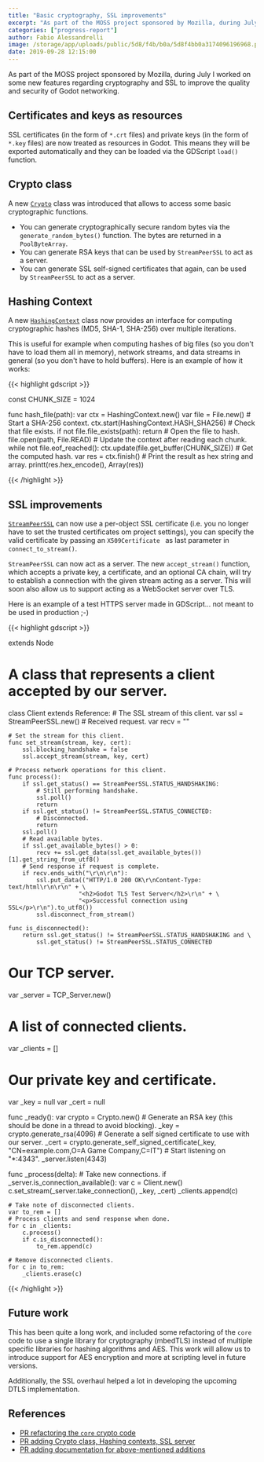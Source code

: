 ```yaml
---
title: "Basic cryptography, SSL improvements"
excerpt: "As part of the MOSS project sponsored by Mozilla, during July I worked on some new features regarding cryptography and SSL to improve the quality and security of Godot networking."
categories: ["progress-report"]
author: Fabio Alessandrelli
image: /storage/app/uploads/public/5d8/f4b/b0a/5d8f4bb0a3174096196968.png
date: 2019-09-28 12:15:00
---
```


As part of the MOSS project sponsored by Mozilla, during July I worked on some new features regarding cryptography and SSL to improve the quality and security of Godot networking.

Certificates and keys as resources
----------------------------------

SSL certificates (in the form of `*.crt` files) and private keys (in the form of `*.key` files) are now treated as resources in Godot. This means they will be exported automatically and they can be loaded via the GDScript `load()` function.

Crypto class
------------

A new [`Crypto`](http://docs.godotengine.org/en/latest/classes/class_crypto.html) class was introduced that allows to access some basic cryptographic functions.

- You can generate cryptographically secure random bytes via the `generate_random_bytes()` function. The bytes are returned in a `PoolByteArray`.
- You can generate RSA keys that can be used by `StreamPeerSSL` to act as a server.
- You can generate SSL self-signed certificates that again, can be used by `StreamPeerSSL` to act as a server.

Hashing Context
---------------

A new [`HashingContext`](http://docs.godotengine.org/en/latest/classes/class_hashingcontext.html) class now provides an interface for computing cryptographic hashes (MD5, SHA-1, SHA-256) over multiple iterations.

This is useful for example when computing hashes of big files (so you don't have to load them all in memory), network streams, and data streams in general (so you don't have to hold buffers). Here is an example of how it works:

{{< highlight gdscript >}}

const CHUNK_SIZE = 1024

func hash_file(path):
	var ctx = HashingContext.new()
	var file = File.new()
	# Start a SHA-256 context.
	ctx.start(HashingContext.HASH_SHA256)
	# Check that file exists.
	if not file.file_exists(path):
	    return
	# Open the file to hash.
	file.open(path, File.READ)
	# Update the context after reading each chunk.
	while not file.eof_reached():
	    ctx.update(file.get_buffer(CHUNK_SIZE))
	# Get the computed hash.
	var res = ctx.finish()
	# Print the result as hex string and array.
	printt(res.hex_encode(), Array(res))

{{< /highlight >}}

SSL improvements
----------------

[`StreamPeerSSL`](http://docs.godotengine.org/en/latest/classes/class_streampeerssl.html) can now use a per-object SSL certificate (i.e. you no longer have to set the trusted certificates om project settings), you can specify the valid certificate by passing an `X509Certificate ` as last parameter in `connect_to_stream()`.

`StreamPeerSSL` can now act as a server. The new `accept_stream()` function, which accepts a private key, a certificate, and an optional CA chain, will try to establish a connection with the given stream acting as a server. This will soon also allow us to support acting as a WebSocket server over TLS.

Here is an example of a test HTTPS server made in GDScript... not meant to be used in production ;-)

{{< highlight gdscript >}}

extends Node

# A class that represents a client accepted by our server.
class Client extends Reference:
	# The SSL stream of this client.
	var ssl = StreamPeerSSL.new()
	# Received request.
	var recv = ""

	# Set the stream for this client.
	func set_stream(stream, key, cert):
		ssl.blocking_handshake = false
		ssl.accept_stream(stream, key, cert)

	# Process network operations for this client.
	func process():
		if ssl.get_status() == StreamPeerSSL.STATUS_HANDSHAKING:
			# Still performing handshake.
			ssl.poll()
			return
		if ssl.get_status() != StreamPeerSSL.STATUS_CONNECTED:
			# Disconnected.
			return
		ssl.poll()
		# Read available bytes.
		if ssl.get_available_bytes() > 0:
			recv += ssl.get_data(ssl.get_available_bytes())[1].get_string_from_utf8()
		# Send response if request is complete.
		if recv.ends_with("\r\n\r\n"):
			ssl.put_data(("HTTP/1.0 200 OK\r\nContent-Type: text/html\r\n\r\n" + \
						"<h2>Godot TLS Test Server</h2>\r\n" + \
						"<p>Successful connection using SSL</p>\r\n").to_utf8())
			ssl.disconnect_from_stream()

	func is_disconnected():
		return ssl.get_status() != StreamPeerSSL.STATUS_HANDSHAKING and \
		    ssl.get_status() != StreamPeerSSL.STATUS_CONNECTED

# Our TCP server.
var _server = TCP_Server.new()
# A list of connected clients.
var _clients = []

# Our private key and certificate.
var _key = null
var _cert = null

func _ready():
	var crypto = Crypto.new()
	# Generate an RSA key (this should be done in a thread to avoid blocking).
	_key = crypto.generate_rsa(4096)
	# Generate a self signed certificate to use with our server.
	_cert = crypto.generate_self_signed_certificate(_key, "CN=example.com,O=A Game Company,C=IT")
	# Start listening on "*:4343".
	_server.listen(4343)

func _process(delta):
	# Take new connections.
	if _server.is_connection_available():
		var c = Client.new()
		c.set_stream(_server.take_connection(), _key, _cert)
		_clients.append(c)

	# Take note of disconnected clients.
	var to_rem = []
	# Process clients and send response when done.
	for c in _clients:
		c.process()
		if c.is_disconnected():
			to_rem.append(c)

	# Remove disconnected clients.
	for c in to_rem:
		_clients.erase(c)

{{< /highlight >}}

Future work
-----------

This has been quite a long work, and included some refactoring of the `core` code to use a single library for cryptography (mbedTLS) instead of multiple specific libraries for hashing algorithms and AES. This work will allow us to introduce support for AES encryption and more at scripting level in future versions.

Additionally, the SSL overhaul helped a lot in developing the upcoming DTLS implementation.

References
----------

- [PR refactoring the `core` crypto code](https://github.com/godotengine/godot/pull/30239)
- [PR adding Crypto class, Hashing contexts, SSL server](https://github.com/godotengine/godot/pull/29871)
- [PR adding documentation for above-mentioned additions](https://github.com/godotengine/godot/pull/32285)
